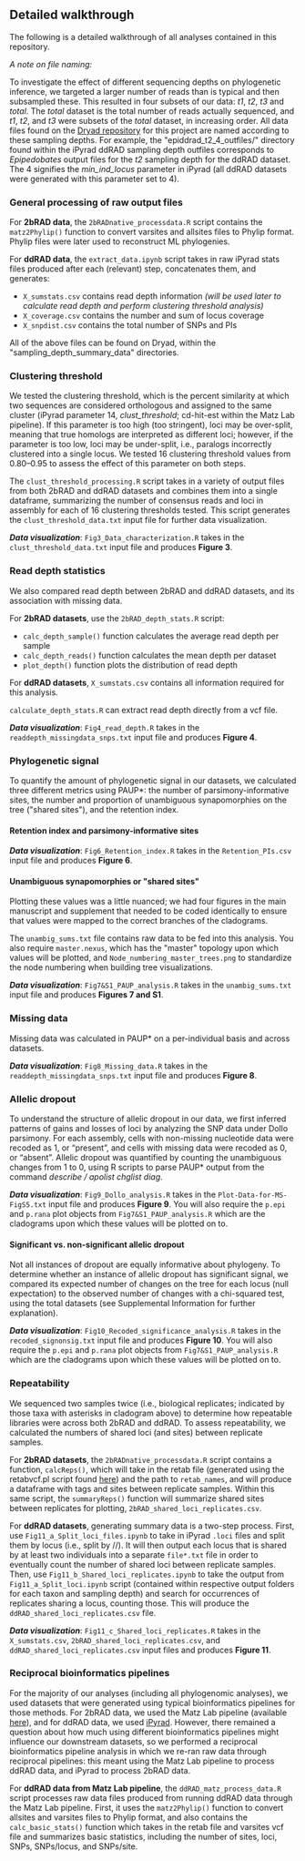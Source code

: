 ## Detailed walkthrough

The following is a detailed walkthrough of all analyses contained in this repository.

*A note on file naming:*

To investigate the effect of different sequencing depths on phylogenetic inference, we targeted a larger number of reads than is typical and then subsampled these. This resulted in four subsets of our data: *t1*, *t2*, *t3* and *total*. The *total* dataset is the total number of reads actually sequenced, and *t1*, *t2*, and *t3* were subsets of the *total* dataset, in increasing order. All data files found on the [Dryad repository](https://doi.org/10.5061/dryad.fbg79cnsp) for this project are named according to these sampling depths. For example, the "epiddrad_t2_4_outfiles/" directory found within the iPyrad ddRAD sampling depth outfiles corresponds to *Epipedobates* output files for the *t2* sampling depth for the ddRAD dataset. The 4 signifies the *min_ind_locus* parameter in iPyrad (all ddRAD datasets were generated with this parameter set to 4).

### General processing of raw output files

For **2bRAD data**, the `2bRADnative_processdata.R` script contains the `matz2Phylip()` function to convert varsites and allsites files to Phylip format. Phylip files were later used to reconstruct ML phylogenies.

For **ddRAD data**, the `extract_data.ipynb` script takes in raw iPyrad stats files produced after each (relevant) step, concatenates them, and generates:
* `X_sumstats.csv` contains read depth information *(will be used later to calculate read depth and perform clustering threshold analysis)*
* `X_coverage.csv` contains the number and sum of locus coverage
* `X_snpdist.csv` contains the total number of SNPs and PIs

All of the above files can be found on Dryad, within the "sampling_depth_summary_data" directories.

### Clustering threshold

We tested the clustering threshold, which is the percent similarity at which two sequences are considered orthologous and assigned to the same cluster (iPyrad parameter 14, *clust_threshold*; cd-hit-est within the Matz Lab pipeline). If this parameter is too high (too stringent), loci may be over-split, meaning that true homologs are interpreted as different loci; however, if the parameter is too low, loci may be under-split, i.e., paralogs incorrectly clustered into a single locus. We tested 16 clustering threshold values from 0.80–0.95 to assess the effect of this parameter on both steps.

The `clust_threshold_processing.R` script takes in a variety of output files from both 2bRAD and ddRAD datasets and combines them into a single dataframe, summarizing the number of consensus reads and loci in assembly for each of 16 clustering thresholds tested. This script generates the `clust_threshold_data.txt` input file for further data visualization.

***Data visualization***: `Fig3_Data_characterization.R` takes in the `clust_threshold_data.txt` input file and produces **Figure 3**.

### Read depth statistics

We also compared read depth between 2bRAD and ddRAD datasets, and its association with missing data.

For **2bRAD datasets**, use the `2bRAD_depth_stats.R` script:
* `calc_depth_sample()` function calculates the average read depth per sample
* `calc_depth_reads()` function calculates the mean depth per dataset
* `plot_depth()` function plots the distribution of read depth

For **ddRAD datasets**, `X_sumstats.csv` contains all information required for this analysis.

`calculate_depth_stats.R` can extract read depth directly from a vcf file.

***Data visualization***: `Fig4_read_depth.R` takes in the `readdepth_missingdata_snps.txt` input file and produces **Figure 4**.

### Phylogenetic signal

To quantify the amount of phylogenetic signal in our datasets, we calculated three different metrics using PAUP*: the number of parsimony-informative sites, the number and proportion of unambiguous synapomorphies on the tree ("shared sites"), and the retention index.

#### Retention index and parsimony-informative sites

***Data visualization***: `Fig6_Retention_index.R` takes in the `Retention_PIs.csv` input file and produces **Figure 6**.

#### Unambiguous synapomorphies or "shared sites"

Plotting these values was a little nuanced; we had four figures in the main manuscript and supplement that needed to be coded identically to ensure that values were mapped to the correct branches of the cladograms.

The `unambig_sums.txt` file contains raw data to be fed into this analysis. You also require `master.nexus`, which has the "master" topology upon which values will be plotted, and `Node_numbering_master_trees.png` to standardize the node numbering when building tree visualizations.

***Data visualization***: `Fig7&S1_PAUP_analysis.R` takes in the `unambig_sums.txt` input file and produces **Figures 7 and S1**.

### Missing data

Missing data was calculated in PAUP* on a per-individual basis and across datasets.

***Data visualization***: `Fig8_Missing_data.R` takes in the `readdepth_missingdata_snps.txt` input file and produces **Figure 8**.

### Allelic dropout

To understand the structure of allelic dropout in our data, we first inferred patterns of gains and losses of loci by analyzing the SNP data under Dollo parsimony. For each assembly, cells with non-missing nucleotide data were recoded as 1, or “present”, and cells with missing data were recoded as 0, or “absent”. Allelic dropout was quantified by counting the unambiguous changes from 1 to 0, using R scripts to parse PAUP* output from the command *describe / apolist chglist diag*.

***Data visualization***: `Fig9_Dollo_analysis.R` takes in the `Plot-Data-for-MS-FigS5.txt` input file and produces **Figure 9**. You will also require the `p.epi` and `p.rana` plot objects from `Fig7&S1_PAUP_analysis.R` which are the cladograms upon which these values will be plotted on to.

#### Significant vs. non-significant allelic dropout

Not all instances of dropout are equally informative about phylogeny. To determine whether an instance of allelic dropout has significant signal, we compared its expected number of changes on the tree for each locus (null expectation) to the observed number of changes with a chi-squared test, using the total datasets (see Supplemental Information for further explanation).

***Data visualization***: `Fig10_Recoded_significance_analysis.R` takes in the `recoded_signonsig.txt` input file and produces **Figure 10**. You will also require the `p.epi` and `p.rana` plot objects from `Fig7&S1_PAUP_analysis.R` which are the cladograms upon which these values will be plotted on to.

### Repeatability

We sequenced two samples twice (i.e., biological replicates; indicated by those taxa with asterisks in cladogram above) to determine how repeatable libraries were across both 2bRAD and ddRAD. To assess repeatability, we calculated the numbers of shared loci (and sites) between replicate samples.

For **2bRAD datasets**, the `2bRADnative_processdata.R` script contains a function, `calcReps()`, which will take in the retab file (generated using the retabvcf.pl script found [here](https://github.com/z0on/2bRAD_denovo/blob/master/retabvcf.pl)) and the path to `retab_names`, and will produce a dataframe with tags and sites between replicate samples. Within this same script, the `summaryReps()` function will summarize shared sites between replicates for plotting, `2bRAD_shared_loci_replicates.csv`.

For **ddRAD datasets**, generating summary data is a two-step process. First, use `Fig11_a_Split_loci_files.ipynb` to take in iPyrad `.loci` files and split them by locus (i.e., split by //). It will then output each locus that is shared by at least two individuals into a separate `file*.txt` file in order to eventually count the number of shared loci between replicate samples. Then, use `Fig11_b_Shared_loci_replicates.ipynb` to take the output from `Fig11_a_Split_loci.ipynb` script (contained within respective output folders for each taxon and sampling depth) and search for occurrences of replicates sharing a locus, counting those. This will produce the `ddRAD_shared_loci_replicates.csv` file.

***Data visualization***: `Fig11_c_Shared_loci_replicates.R` takes in the `X_sumstats.csv`, `2bRAD_shared_loci_replicates.csv`, and `ddRAD_shared_loci_replicates.csv` input files and produces **Figure 11**.

### Reciprocal bioinformatics pipelines

For the majority of our analyses (including all phylogenomic analyses), we used datasets that were generated using typical bioinformatics pipelines for those methods. For 2bRAD data, we used the Matz Lab pipeline (available [here](https://github.com/z0on/2bRAD_denovo)), and for ddRAD data, we used [iPyrad](https://ipyrad.readthedocs.io/en/master/). However, there remained a question about how much using different bioinformatics pipelines might influence our downstream datasets, so we performed a reciprocal bioinformatics pipeline analysis in which we re-ran raw data through reciprocal pipelines: this meant using the Matz Lab pipeline to process ddRAD data, and iPyrad to process 2bRAD data.

For **ddRAD data from Matz Lab pipeline**, the `ddRAD_matz_process_data.R` script processes raw data files produced from running ddRAD data through the Matz Lab pipeline. First, it uses the `matz2Phylip()` function to convert allsites and varsites files to Phylip format, and also contains the `calc_basic_stats()` function which takes in the retab file and varsites vcf file and summarizes basic statistics, including the number of sites, loci, SNPs, SNPs/locus, and SNPs/site.
